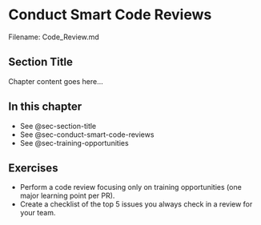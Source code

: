 # Conduct Smart Code Reviews

Filename: Code_Review.md

<!-- begin chapter id="chp.code_review" -->

## Section Title

Chapter content goes here...

<!-- end chapter -->

<!-- AI:BEGIN:mini-toc -->
## In this chapter
- See @sec-section-title
- See @sec-conduct-smart-code-reviews
- See @sec-training-opportunities
<!-- AI:END:mini-toc -->

<!-- AI:BEGIN:end-matter -->
## Exercises
- Perform a code review focusing only on training opportunities (one major learning point per PR).
- Create a checklist of the top 5 issues you always check in a review for your team.
<!-- AI:END:end-matter -->